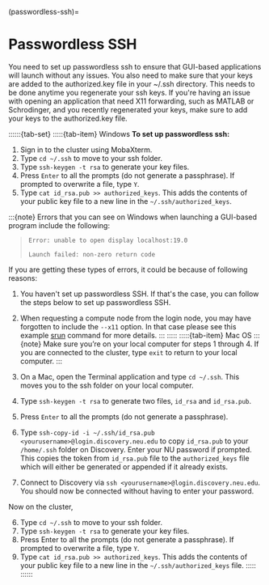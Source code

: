 (passwordless-ssh)=
# Passwordless SSH

You need to set up passwordless ssh to ensure that GUI-based applications will launch without any issues. You also need to make sure that your keys are added to the authorized.key file in your ~/.ssh directory. This needs to be done anytime you regenerate your ssh keys. If you're having an issue with opening an application that need X11 forwarding, such as MATLAB or Schrodinger, and you recently regenerated your keys, make sure to add your keys to the authorized.key file.

::::::{tab-set}
:::::{tab-item} Windows
**To set up passwordless ssh:**

1. Sign in to the cluster using MobaXterm.
1. Type `cd ~/.ssh` to move to your ssh folder.
1. Type `ssh-keygen -t rsa` to generate your key files.
1. Press `Enter` to all the prompts (do not generate a passphrase). If prompted to overwrite a file, type `Y`.
1. Type `cat id_rsa.pub >> authorized_keys`. This adds the contents of your public key file to a new line in the `~/.ssh/authorized_keys`.

:::{note}
Errors that you can see on Windows when launching a GUI-based program include the following:

> `Error: unable to open display localhost:19.0`
>
> `Launch failed: non-zero return code`

If you are getting these types of errors, it could be because of following reasons:

1. You haven't set up passwordless SSH. If that's the case, you can follow the steps below to set up passwordless SSH.
1. When requesting a compute node from the login node, you may have forgotten to include the `--x11` option. In that case please see this example [srun](https://rc-docs.northeastern.edu/en/latest/using-discovery/srun.html?highlight=X11#srun-examples) command for more details.
:::
:::::
:::::{tab-item} Mac OS
:::{note}
Make sure you’re on your local computer for steps 1 through 4. If you are connected to the cluster, type `exit` to return to your local computer.
:::

1. On a Mac, open the Terminal application and type `cd ~/.ssh`. This moves you to the ssh folder on your local computer.
1. Type `ssh-keygen -t rsa` to generate two files, `id_rsa` and `id_rsa.pub`.
1. Press `Enter` to all the prompts (do not generate a passphrase).
1. Type `ssh-copy-id -i ~/.ssh/id_rsa.pub <yourusername>@login.discovery.neu.edu` to copy `id_rsa.pub` to your `/home/.ssh` folder on Discovery. Enter your NU password if prompted. This copies the token from `id_rsa.pub` file to the `authorized_keys` file which will either be generated or appended if it already exists.
1. Connect to Discovery via `ssh <yourusername>@login.discovery.neu.edu`. You should now be connected without having to enter your password.

Now on the cluster,

6. Type `cd ~/.ssh` to move to your ssh folder.
1. Type `ssh-keygen -t rsa` to generate your key files.
1. Press Enter to all the prompts (do not generate a passphrase). If prompted to overwrite a file, type `Y`.
1. Type `cat id_rsa.pub >> authorized_keys`. This adds the contents of your public key file to a new line in the `~/.ssh/authorized_keys` file.
:::::
::::::